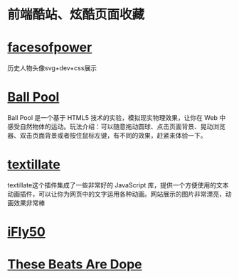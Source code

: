 # 前端酷站、炫酷页面收藏
 [facesofpower](http://www.facesofpower.net/)
==============================
历史人物头像svg+dev+css展示

[Ball Pool](http://www.yyyweb.com/demo/ball-pool/)
==============================
Ball Pool 是一个基于 HTML5 技术的实验，模拟现实物理效果，让你在 Web 中感受自然物体的运动。玩法介绍：可以随意拖动圆球、点击页面背景、晃动浏览器、双击页面背景或者按住鼠标左键，有不同的效果，赶紧来体验一下。

[textillate](http://www.yyyweb.com/demo/textillate/)
==============================
textillate这个插件集成了一些非常好的 JavaScript 库，提供一个方便使用的文本动画插件，可以让你为网页中的文字运用各种动画。网站展示的图片非常漂亮，动画效果非常棒

[iFly50](https://www.ifly50.com/en_cn/)
==============================


[These Beats Are Dope](http://these.beatsaredope.com/)
==============================
